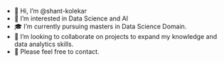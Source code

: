 - 👋 Hi, I’m @shant-kolekar
- 👀 I’m interested in Data Science and AI
- 🎓 I’m currently pursuing masters in Data Science Domain.
- 🤝 I’m looking to collaborate on projects to expand my knowledge and data analytics skills.
- 📧 Please feel free to contact.

<!---
shant-kolekar/shant-kolekar is a ✨ special ✨ repository because its `README.md` (this file) appears on your GitHub profile.
You can click the Preview link to take a look at your changes.
--->
